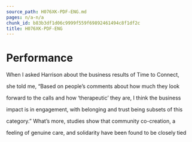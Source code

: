 ```yaml
---
source_path: H076XK-PDF-ENG.md
pages: n/a-n/a
chunk_id: b83b3df1d06c9999f559f69892461494c8f1df2c
title: H076XK-PDF-ENG
---
```

# Performance

When I asked Harrison about the business results of Time to Connect,

she told me, “Based on people’s comments about how much they look

forward to the calls and how ‘therapeutic’ they are, I think the business

impact is in engagement, with belonging and trust being subsets of this

category.” What’s more, studies show that community co-creation, a

feeling of genuine care, and solidarity have been found to be closely tied
